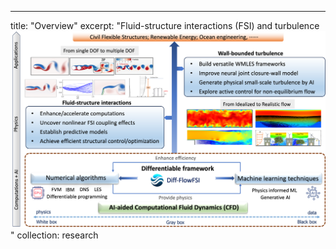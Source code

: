---
title: "Overview"
excerpt: "Fluid-structure interactions (FSI) and turbulence <br/><img src='/images/overview.png'>"
collection: research
<!-- ---

Physics-informed machine learning
======

Differentiable programming
====== -->

